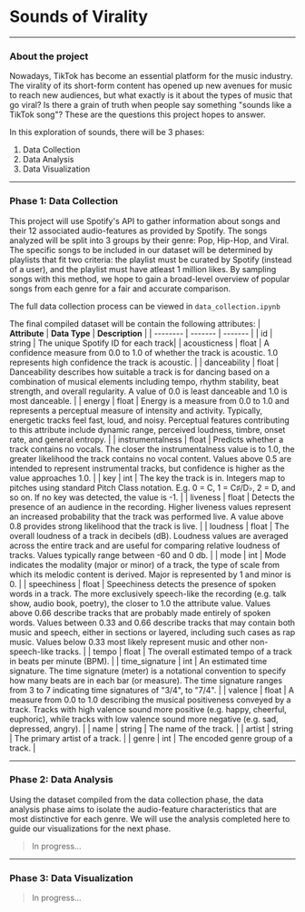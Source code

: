 # Sounds of Virality 

---
### About the project 
Nowadays, TikTok has become an essential platform for the music industry. The virality of its short-form content has opened up new avenues for music to reach new audiences, but what exactly is it about the types of music that go viral? Is there a grain of truth when people say something "sounds like a TikTok song"? These are the questions this project hopes to answer. 

In this exploration of sounds, there will be 3 phases:
1. Data Collection
2. Data Analysis 
3. Data Visualization 

--- 
### Phase 1: Data Collection
This project will use Spotify's API to gather information about songs and their 12 associated audio-features as provided by Spotify. The songs analyzed will be split into 3 groups by their genre: Pop, Hip-Hop, and Viral. The specific songs to be included in our dataset will be determined by playlists that fit two criteria: the playlist must be curated by Spotify (instead of a user), and the playlist must have atleast 1 million likes. By sampling songs with this method, we hope to gain a broad-level overview of popular songs from each genre for a fair and accurate comparison. 

The full data collection process can be viewed in `data_collection.ipynb`

The final compiled dataset will be contain the following attributes:
| **Attribute** | **Data Type** | **Description** |
| -------- | ------- | ------- |
| id | string | The unique Spotify ID for each track|
| acousticness | float | A confidence measure from 0.0 to 1.0 of whether the track is acoustic. 1.0 represents high confidence the track is acoustic. |
| danceability | float | Danceability describes how suitable a track is for dancing based on a combination of musical elements including tempo, rhythm stability, beat strength, and overall regularity. A value of 0.0 is least danceable and 1.0 is most danceable. |
| energy | float | Energy is a measure from 0.0 to 1.0 and represents a perceptual measure of intensity and activity. Typically, energetic tracks feel fast, loud, and noisy. Perceptual features contributing to this attribute include dynamic range, perceived loudness, timbre, onset rate, and general entropy. |
| instrumentalness | float | Predicts whether a track contains no vocals. The closer the instrumentalness value is to 1.0, the greater likelihood the track contains no vocal content. Values above 0.5 are intended to represent instrumental tracks, but confidence is higher as the value approaches 1.0. |
| key | int | The key the track is in. Integers map to pitches using standard Pitch Class notation. E.g. 0 = C, 1 = C♯/D♭, 2 = D, and so on. If no key was detected, the value is -1. | 
| liveness | float | Detects the presence of an audience in the recording. Higher liveness values represent an increased probability that the track was performed live. A value above 0.8 provides strong likelihood that the track is live. |
| loudness | float | The overall loudness of a track in decibels (dB). Loudness values are averaged across the entire track and are useful for comparing relative loudness of tracks. Values typically range between -60 and 0 db. |
| mode | int | Mode indicates the modality (major or minor) of a track, the type of scale from which its melodic content is derived. Major is represented by 1 and minor is 0. |
| speechiness | float | Speechiness detects the presence of spoken words in a track. The more exclusively speech-like the recording (e.g. talk show, audio book, poetry), the closer to 1.0 the attribute value. Values above 0.66 describe tracks that are probably made entirely of spoken words. Values between 0.33 and 0.66 describe tracks that may contain both music and speech, either in sections or layered, including such cases as rap music. Values below 0.33 most likely represent music and other non-speech-like tracks. |
| tempo | float | The overall estimated tempo of a track in beats per minute (BPM). |
| time_signature | int | An estimated time signature. The time signature (meter) is a notational convention to specify how many beats are in each bar (or measure). The time signature ranges from 3 to 7 indicating time signatures of "3/4", to "7/4". |
| valence | float | A measure from 0.0 to 1.0 describing the musical positiveness conveyed by a track. Tracks with high valence sound more positive (e.g. happy, cheerful, euphoric), while tracks with low valence sound more negative (e.g. sad, depressed, angry). |
| name | string | The name of the track. |
| artist | string | The primary artist of a track. |
| genre | int | The encoded genre group of a track. |

---
### Phase 2: Data Analysis 
Using the dataset compiled from the data collection phase, the data analysis phase aims to isolate the audio-feature characteristics that are most distinctive for each genre. We will use the analysis completed here to guide our visualizations for the next phase. 

> In progress... 

---
### Phase 3: Data Visualization 
> In progress...